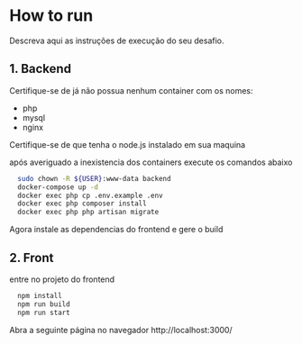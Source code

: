 # How to run
Descreva aqui as instruções de execução do seu desafio.

## 1. Backend
Certifique-se de já não possua nenhum container com os nomes:
- php
- mysql
- nginx

Certifique-se de que tenha o node.js instalado em sua maquina

após averiguado a inexistencia dos containers execute os comandos abaixo

```sh
  sudo chown -R ${USER}:www-data backend
  docker-compose up -d
  docker exec php cp .env.example .env
  docker exec php composer install
  docker exec php php artisan migrate
```

Agora instale as dependencias do frontend e gere o build

## 2. Front
  entre no projeto do frontend
```sh
  npm install
  npm run build
  npm run start
```

Abra a seguinte página no navegador http://localhost:3000/

